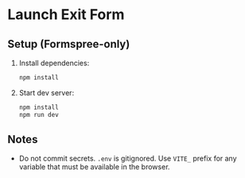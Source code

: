# Launch Exit Form

## Setup (Formspree-only)

1. Install dependencies:
   ```bash
   npm install
   ```
2. Start dev server:
   ```bash
   npm install
   npm run dev
   ```

## Notes

- Do not commit secrets. `.env` is gitignored. Use `VITE_` prefix for any variable that must be available in the browser.
